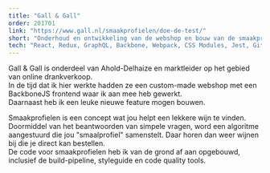 ```yaml
---
title: "Gall & Gall"
order: 201701
link: "https://www.gall.nl/smaakprofielen/doe-de-test/"
short: "Onderhoud en ontwikkeling van de webshop en bouw van de smaakprofielen app."
tech: "React, Redux, GraphQL, Backbone, Webpack, CSS Modules, Jest, Git."
---
```


Gall & Gall is onderdeel van Ahold-Delhaize en marktleider op het gebied van online drankverkoop.  
In de tijd dat ik hier werkte hadden ze een custom-made webshop met een BackboneJS frontend waar ik aan mee heb gewerkt.  
Daarnaast heb ik een leuke nieuwe feature mogen bouwen.

Smaakprofielen is een concept wat jou helpt een lekkere wijn te vinden. Doormiddel van het beantwoorden van simpele vragen, word een algoritme aangestuurd die jou "smaalprofiel" samenstelt. Daar horen dan weer wijnen bij die je direct kan bestellen.  
De code voor smaakprofielen heb ik van de grond af aan opgebouwd, inclusief de build-pipeline, styleguide en code quality tools.
